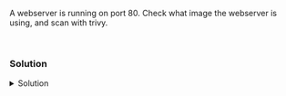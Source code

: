 A webserver is running on port 80. Check what image the webserver is using, and scan with trivy.

<br>

### Solution
<details>
<summary>Solution</summary>

Verify that the webserver is running.
```plain
curl -sS -D - localhost -o /dev/null
```{{exec}}

Check the running containers. What image is being used?
```plain
docker ps
```{{exec}}

Start a scan with trivy. Output the results to results.txt.
```plain
trivy image -o results.txt bkimminich/juice-shop
```{{exec}}

Check the results. How many issues are found?
```plain
less results.txt
```{{exec}}
</details>